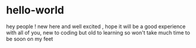 # hello-world
hey people !
new here and well excited ,  hope it will be a good experience with all of you, new to coding but old to learning so won't take much time to be soon on my feet
